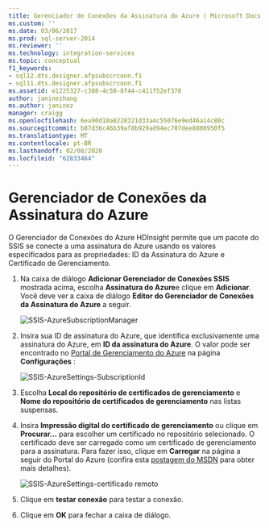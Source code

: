 ```yaml
---
title: Gerenciador de Conexões da Assinatura do Azure | Microsoft Docs
ms.custom: ''
ms.date: 03/06/2017
ms.prod: sql-server-2014
ms.reviewer: ''
ms.technology: integration-services
ms.topic: conceptual
f1_keywords:
- sql12.dts.designer.afpsubscrconn.f1
- sql11.dts.designer.afpsubscrconn.f1
ms.assetid: e1225327-c308-4c50-8f44-c411f52ef378
author: janinezhang
ms.author: janinez
manager: craigg
ms.openlocfilehash: 6ea90d10a0228321d33a4c55076e9ed46a14c80c
ms.sourcegitcommit: b87d36c46b39af8b929ad94ec707dee8800950f5
ms.translationtype: MT
ms.contentlocale: pt-BR
ms.lasthandoff: 02/08/2020
ms.locfileid: "62833464"
---
```

# <a name="azure-subscription-connection-manager"></a>Gerenciador de Conexões da Assinatura do Azure
  O Gerenciador de Conexões do Azure HDInsight permite que um pacote do SSIS se conecte a uma assinatura do Azure usando os valores especificados para as propriedades: ID da Assinatura do Azure e Certificado de Gerenciamento.  
  
1.  Na caixa de diálogo **Adicionar Gerenciador de Conexões SSIS** mostrada acima, escolha **Assinatura do Azure**e clique em **Adicionar**.  Você deve ver a caixa de diálogo **Editor do Gerenciador de Conexões da Assinatura do Azure** a seguir.  
  
     ![SSIS-AzureSubscriptionManager](../media/ssis-azuresubscriptionmanager.png "SSIS-AzureSubscriptionManager")  
  
2.  Insira sua ID de assinatura do Azure, que identifica exclusivamente uma assinatura do Azure, em **ID da assinatura do Azure**.  O valor pode ser encontrado no [Portal de Gerenciamento do Azure](https://manage.windowsazure.com) na página **Configurações** :  
  
     ![SSIS-AzureSettings-SubscriptionId](../media/ssis-azuresettings-subscriptionid.png "SSIS-AzureSettings-SubscriptionID")  
  
3.  Escolha **Local do repositório de certificados de gerenciamento** e **Nome do repositório de certificados de gerenciamento** nas listas suspensas.  
  
4.  Insira **Impressão digital do certificado de gerenciamento** ou clique em **Procurar...** para escolher um certificado no repositório selecionado. O certificado deve ser carregado como um certificado de gerenciamento para a assinatura. Para fazer isso, clique em **Carregar** na página a seguir do Portal do Azure (confira esta [postagem do MSDN](https://msdn.microsoft.com/library/azure/gg551722.aspx) para obter mais detalhes).  
  
     ![SSIS-AzureSettings-certificado remoto](../media/ssis-azuresettings-managementcertificate.png "SSIS-AzureSettings-ManagementCertificate")  
  
5.  Clique em **testar conexão** para testar a conexão.  
  
6.  Clique em **OK** para fechar a caixa de diálogo.  
  
  
